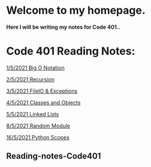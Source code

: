 # Welcome to my homepage.

**Here I will be writing my notes for Code 401..**

# Code 401 Reading Notes:
<!-- https://yahyaomari.github.io/Code401-AdvancedSoftwareDevelopment/ -->
[1/5/2021 Big O Notation ](Read01.md)

[2/5/2021 Recursion](Read02.md)

[3/5/2021 FileIO & Exceptions](Read03.md)

[4/5/2021 Classes and Objects](Read04.md)

[5/5/2021 Linked Lists](Read05.md)

[8/5/2021 Random Module](Read06.md)

[16/5/2021 Python Scopes](Read07.md)

[](Read03.md)

[](Read03.md)

[](Read03.md)

[](Read03.md)

[](Read03.md)

[](Read03.md)

[](Read03.md)

[](Read03.md)


## Reading-notes-Code401
